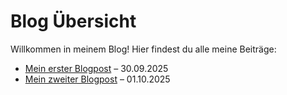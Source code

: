# Blog Übersicht

Willkommen in meinem Blog! Hier findest du alle meine Beiträge:

- [Mein erster Blogpost](./first-blog.md) – 30.09.2025
- [Mein zweiter Blogpost](./second-blog.md) – 01.10.2025
